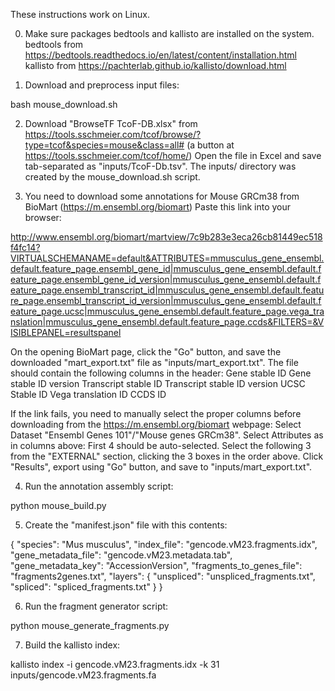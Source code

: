 These instructions work on Linux.

0. Make sure packages bedtools and kallisto are installed on the system.
    bedtools from https://bedtools.readthedocs.io/en/latest/content/installation.html
    kallisto from https://pachterlab.github.io/kallisto/download.html

1. Download and preprocess input files:

bash mouse_download.sh

2. Download "BrowseTF  TcoF-DB.xlsx" from https://tools.sschmeier.com/tcof/browse/?type=tcof&species=mouse&class=all# (a button at https://tools.sschmeier.com/tcof/home/)
   Open the file in Excel and save tab-separated as "inputs/TcoF-Db.tsv". The inputs/ directory was created by the mouse_download.sh script.

3. You need to download some annotations for Mouse GRCm38 from BioMart (https://m.ensembl.org/biomart) Paste this link into your browser:

http://www.ensembl.org/biomart/martview/7c9b283e3eca26cb81449ec518f4fc14?VIRTUALSCHEMANAME=default&ATTRIBUTES=mmusculus_gene_ensembl.default.feature_page.ensembl_gene_id|mmusculus_gene_ensembl.default.feature_page.ensembl_gene_id_version|mmusculus_gene_ensembl.default.feature_page.ensembl_transcript_id|mmusculus_gene_ensembl.default.feature_page.ensembl_transcript_id_version|mmusculus_gene_ensembl.default.feature_page.ucsc|mmusculus_gene_ensembl.default.feature_page.vega_translation|mmusculus_gene_ensembl.default.feature_page.ccds&FILTERS=&VISIBLEPANEL=resultspanel

  On the opening BioMart page, click the "Go" button, and save the downloaded "mart_export.txt" file as "inputs/mart_export.txt".
  The file should contain the following columns in the header:
      Gene stable ID        Gene stable ID version  Transcript stable ID    Transcript stable ID version    UCSC Stable ID  Vega translation ID     CCDS ID

  If the link fails, you need to manually select the proper columns before downloading from the https://m.ensembl.org/biomart webpage:
      Select Dataset "Ensembl Genes 101"/"Mouse genes GRCm38".
      Select Attributes as in columns above: First 4 should be auto-selected. Select the following 3 from the "EXTERNAL" section, clicking the 3 boxes in the order above.
      Click "Results", export using "Go" button, and save to "inputs/mart_export.txt". 

4. Run the annotation assembly script:

python mouse_build.py

5. Create the "manifest.json" file with this contents:

{
    "species": "Mus musculus",
    "index_file": "gencode.vM23.fragments.idx",
    "gene_metadata_file": "gencode.vM23.metadata.tab",
    "gene_metadata_key": "AccessionVersion",
    "fragments_to_genes_file": "fragments2genes.txt",
    "layers": {
        "unspliced": "unspliced_fragments.txt",
        "spliced": "spliced_fragments.txt"
    }
}

6. Run the fragment generator script:

python mouse_generate_fragments.py

7. Build the kallisto index:

kallisto index -i gencode.vM23.fragments.idx -k 31 inputs/gencode.vM23.fragments.fa

